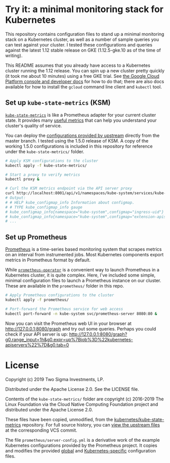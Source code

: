 # Try it: a minimal monitoring stack for Kubernetes

This repository contains configuration files to stand up a minimal monitoring
stack on a Kubernetes cluster, as well as a number of sample queries you can
test against your cluster. I tested these configurations and queries against
the latest 1.12 stable release on GKE (1.12.5-gke.10 as of the time of
writing).

This README assumes that you already have access to a Kubernetes cluster
running the 1.12 release. You can spin up a new cluster pretty quickly (it took
me about 10 minutes) using a free GKE trial. See [the Google Cloud Platform
console and developer docs][gke] for how to do that; there are also docs
available for how to install the `gcloud` command line client and `kubectl`
tool.

[gke]: https://console.cloud.google.com/kubernetes

## Set up `kube-state-metrics` (KSM)

[`kube-state-metrics`][ksm] is like a Prometheus adapter for your current
cluster state. It provides many [useful metrics][ksm-metrics] that can help you
understand your cluster's quality of service.

You can deploy the [configurations provided by upstream][ksm-yamls] directly
from the master branch. I tested using the 1.5.0 release of KSM. A copy of
the working 1.5.0 configurations is included in this repository for reference
under the `kube-state-metrics/` folder.

```bash
# Apply KSM configurations to the cluster
kubectl apply -f kube-state-metrics/

# Start a proxy to verify metrics
kubectl proxy &

# Curl the KSM metrics endpoint via the API server proxy
curl http://localhost:8001/api/v1/namespaces/kube-system/services/kube-state-metrics:8080/proxy/metrics
# Output:
# # HELP kube_configmap_info Information about configmap.
# # TYPE kube_configmap_info gauge
# kube_configmap_info{namespace="kube-system",configmap="ingress-uid"} 1
# kube_configmap_info{namespace="kube-system",configmap="extension-apiserver-authentication"} 1
# ...
```

[ksm]: https://github.com/kubernetes/kube-state-metrics
[ksm-metrics]: https://github.com/kubernetes/kube-state-metrics/tree/a6ff45fae22bdab03b1375fd454a9859bebd4d98/docs#exposed-metrics
[ksm-yamls]: https://github.com/kubernetes/kube-state-metrics/tree/a6ff45fae22bdab03b1375fd454a9859bebd4d98/kubernetes

## Set up Prometheus

[Prometheus][prometheus] is a time-series based monitoring system that scrapes
metrics on an interval from instrumented jobs. Most Kubernetes components
export metrics in Prometheus format by default.

While [`prometheus-operator`][prometheus-operator] is a convenient way to
launch Prometheus in a Kubernetes cluster, it is quite complex. Here, I've
included some simple, minimal configuration files to launch a Prometheus
instance on our cluster. These are available in the `prometheus/` folder in
this repo.

```bash
# Apply Prometheus configurations to the cluster
kubectl apply -f prometheus/

# Port-forward the Prometheus service for web access
kubectl port-forward -n kube-system svc/prometheus-server 8080:80 &
```

Now you can visit the Prometheus web UI in your browser at
http://127.0.0.1:8080/graph and try out some queries. Perhaps you could check if your API server is up: http://127.0.0.1:8080/graph?g0.range_input=1h&g0.expr=up%7Bjob%3D%22kubernetes-apiservers%22%7D&g0.tab=0

[prometheus]: https://prometheus.io/
[prometheus-operator]: https://github.com/coreos/prometheus-operator

# License

Copyright (c) 2019 Two Sigma Investments, LP.

Distributed under the Apache License 2.0. See the LICENSE file.

Contents of the `kube-state-metrics/` folder are copyright (c) 2016-2019 The
Linux Foundation via the Cloud Native Computing Foundation project and
distributed under the Apache License 2.0.

These files have been copied, unmodified, from the
[kubernetes/kube-state-metrics][ksm] repository. For full source history, you
can [view the upstream files][ksm-yamls] at the corresponding VCS commit.

The file `prometheus/server-config.yml` is a derivative work of the example Kubernetes configurations provided by the Prometheus project. It copies and modifies the provided [global][prom-global] and [Kubernetes-specific][prom-kube] configuration files.

[prom-global]: https://github.com/prometheus/prometheus/blob/release-2.8/documentation/examples/prometheus.yml
[prom-kube]: https://github.com/prometheus/prometheus/blob/release-2.2/documentation/examples/prometheus-kubernetes.yml
